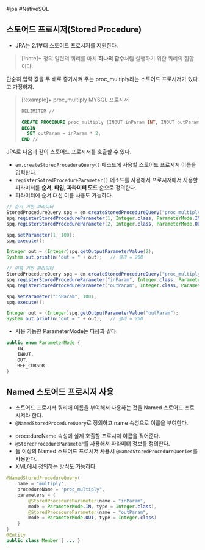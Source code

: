 #jpa #NativeSQL 

## 스토어드 프로시저(Stored Procedure)
+ JPA는 2.1부터 스토어드 프로시저를 지원한다.

> [!note]+ 정의
> 일련의 쿼리를 마치 **하나의 함수**처럼 실행하기 위한 쿼리의 집합이다.

단순히 입력 값을 두 배로 증가시켜 주는 proc_multiply라는 스토어드 프로시저가 있다고 가정하자.

> [!example]+ 
> proc_multiply MYSQL 프로시저
> 
> ```sql
> DELIMITER //
> 
> CREATE PROCEDURE proc_multiply (INOUT inParam INT, INOUT outParam INT)
> BEGIN
> 	SET outParam = inParam * 2;
> END //
> ```
> 

JPA로 다음과 같이 스토어드 프로시저를 호출할 수 있다.

+ `em.createStoredProcedureQuery()` 메소드에 사용할 스토어드 프로시저 이름을 입력한다.
+ `registerSotredProcedureParameter()` 메소드를 사용해서 프로시저에서 사용할 파라미터를 **순서, 타입, 파라미터 모드** 순으로 정의한다.
+ 파라미터에 순서 대신 이름 사용도 가능하다.
```java
// 순서 기반 파라미터
StoredProcedureQuery spq = em.createStoredProcedureQuery("proc_multiply");
spq.registerStoredProcedureParameter(1, Integer.class, ParameterMode.IN);
spq.registerStoredProcedureParameter(2, Integer.class, ParameterMode.OUT);

spq.setParameter(1, 100);
spq.execute();

Integer out = (Integer)spq.getOutputParameterValue(2);
System.out.println("out = " + out);   // 결과 = 200

// 이름 기반 파라미터
StoredProcedureQuery spq = em.createStoredProcedureQuery("proc_multiply");
spq.registerStoredProcedureParameter("inParam", Integer.class, ParameterMode.IN);
spq.registerStoredProcedureParameter("outParam", Integer.class, ParameterMode.OUT);

spq.setParameter("inParam", 100);
spq.execute();

Integer out = (Integer)spq.getOutputParameterValue("outParam");
System.out.println("out = " + out);   // 결과 = 200
```

+ 사용 가능한 ParameterMode는 다음과 같다.
```java
public enum ParameterMode {
	IN,
	INOUT,
	OUT,
	REF_CURSOR
}
```

## Named 스토어드 프로시저 사용
+ 스토어드 프로시저 쿼리에 이름을 부여해서 사용하는 것을 Named 스토어드 프로시저라 한다.
+ `@NamedStoredProcedureQuery`로 정의하고 name 속성으로 이름을 부여한다.
- procedureName 속성에 실제 호출할 프로시저 이름을 적어준다.
- `@StoredProcedureParameter`를 사용해서 파라미터 정보를 정의한다.
- 둘 이상의 Named 스토어드 프로시저 사용시 `@NamedStoredProcedureQueries`를 사용한다.
- XML에서 정의하는 방식도 가능하다.

```java
@NamedStoredProcedureQuery(
	name = "multiply",
	procedureName = "proc_multiply",
	parameters = {
		@StoredProcedureParameter(name = "inParam", 
		mode = ParameterMode.IN, type = Integer.class),
		@StoredProcedureParameter(name = "outParam", 
		mode = ParameterMode.OUT, type = Integer.class)
	}
}
@Entity
public class Member { ... }
```